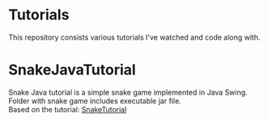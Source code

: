 # Tutorials
 This repository consists various tutorials I've watched and code along with.

# SnakeJavaTutorial
  Snake Java tutorial is a simple snake game implemented in Java Swing.  
  Folder with snake game includes executable jar file.  
  Based on the tutorial: [SnakeTutorial](https://www.youtube.com/watch?v=bI6e6qjJ8JQ&ab_channel=BroCode)
